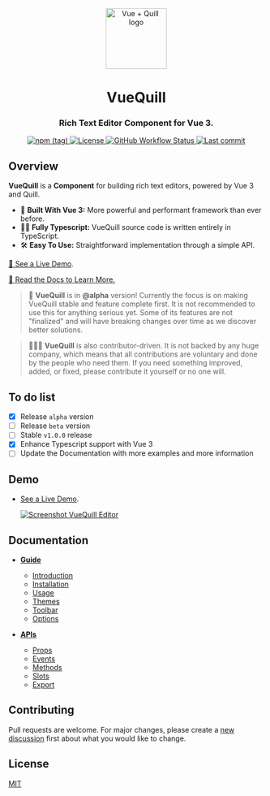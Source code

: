 <p align="center">
  <a href="https://vueup.github.io/vue-quill/" target="_blank" rel="noopener noreferrer">
    <img height="120" src="https://vueup.github.io/vue-quill/quill.svg" alt="Vue + Quill logo">
  </a>
</p>
<h1 align="center">VueQuill</h1>
<h3 align="center">
  Rich Text Editor Component for Vue 3.
</h3>
<p align="center">
  <a href="https://www.npmjs.com/package/@vueup/vue-quill" title="Version">
    <img alt="npm (tag)" src="https://img.shields.io/npm/v/@vueup/vue-quill/alpha">
  </a>
  <a href="https://www.npmjs.com/package/@vueup/vue-quill" title="License">
    <img src="https://img.shields.io/npm/l/@vueup/vue-quill" alt="License">
  </a>
  <a href="https://github.com/vueup/vue-quill" title="Checks">
    <img alt="GitHub Workflow Status" src="https://img.shields.io/github/workflow/status/vueup/vue-quill/Release%20package?logo=github">
  </a>
  <a href="https://github.com/vueup/vue-quill" title="Last commit">
    <img src="https://img.shields.io/github/last-commit/vueup/vue-quill?logo=github" alt="Last commit">
  </a>
 </p>
 
## Overview

**VueQuill** is a **Component** for building rich text editors, powered by Vue 3 and Quill.

- 💚 **Built With Vue 3:** More powerful and performant framework than ever before.
- 🧙‍♂️ **Fully Typescript:** VueQuill source code is written entirely in TypeScript.
- 🛠️ **Easy To Use:** Straightforward implementation through a simple API.

[👀 See a Live Demo](https://vueup.github.io/vue-quill/#demo).

[📘 Read the Docs to Learn More.](https://vueup.github.io/vue-quill/guide/)

> 🚀 **VueQuill** is in **@alpha** version! Currently the focus is on making VueQuill stable and feature complete first. It is not recommended to use this for anything serious yet. Some of its features are not "finalized" and will have breaking changes over time as we discover better solutions.

> 🧑‍🤝‍🧑 **VueQuill** is also contributor-driven. It is not backed by any huge company, which means that all contributions are voluntary and done by the people who need them. If you need something improved, added, or fixed, please contribute it yourself or no one will.

## To do list

- [x] Release `alpha` version
- [ ] Release `beta` version
- [ ] Stable `v1.0.0` release
- [x] Enhance Typescript support with Vue 3
- [ ] Update the Documentation with more examples and more information

## Demo
- [See a Live Demo](https://vueup.github.io/vue-quill/#demo).

  [![Screenshot VueQuill Editor](https://user-images.githubusercontent.com/6185447/111898684-33761b00-8a5a-11eb-9458-372c0185f576.png)](https://vueup.github.io/vue-quill/#demo)

## Documentation
- **[Guide](https://vueup.github.io/vue-quill/guide/)**
  - [Introduction](https://vueup.github.io/vue-quill/guide/)
  - [Installation](https://vueup.github.io/vue-quill/guide/installation.html)
  - [Usage](https://vueup.github.io/vue-quill/guide/usage.html)
  - [Themes](https://vueup.github.io/vue-quill/guide/themes.html)
  - [Toolbar](https://vueup.github.io/vue-quill/guide/toolbar.html)
  - [Options](https://vueup.github.io/vue-quill/guide/options.html)
  
- **[APIs](https://vueup.github.io/vue-quill/api/)**
  - [Props](https://vueup.github.io/vue-quill/api/)
  - [Events](https://vueup.github.io/vue-quill/api/events.html)
  - [Methods](https://vueup.github.io/vue-quill/api/methods.html)
  - [Slots](https://vueup.github.io/vue-quill/api/slots.html)
  - [Export](https://vueup.github.io/vue-quill/api/export.html)

## Contributing
Pull requests are welcome. For major changes, please create a [new discussion](https://github.com/vueup/vue-quill/discussions) first about what you would like to change.

## License
[MIT](https://choosealicense.com/licenses/mit/)

